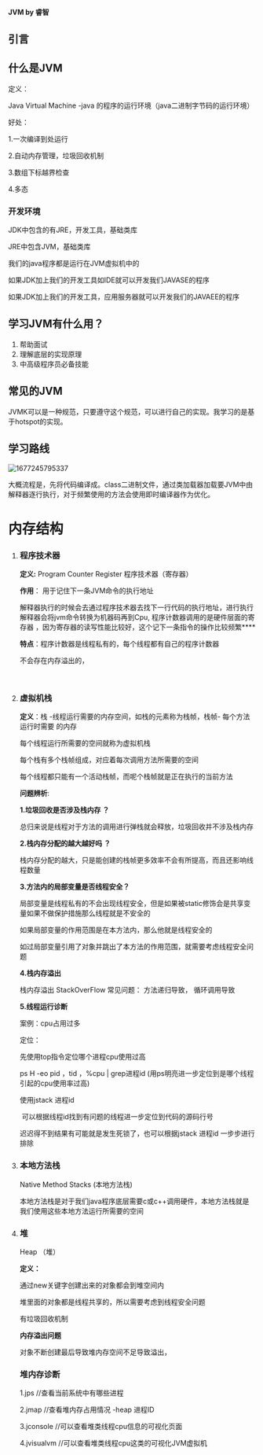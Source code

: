 #### JVM by 睿智
## 引言

## 什么是JVM

定义：

 Java Virtual Machine -java 的程序的运行环境（java二进制字节码的运行环境）

好处： 

1.一次编译到处运行

2.自动内存管理，垃圾回收机制

3.数组下标越界检查

4.多态

### 开发环境

JDK中包含的有JRE，开发工具，基础类库

JRE中包含JVM，基础类库

我们的java程序都是运行在JVM虚拟机中的

如果JDK加上我们的开发工具如IDE就可以开发我们JAVASE的程序

如果JDK加上我们的开发工具，应用服务器就可以开发我们的JAVAEE的程序

## 学习JVM有什么用？

1. 帮助面试
2. 理解底层的实现原理
3. 中高级程序员必备技能

## 常见的JVM

JVMK可以是一种规范，只要遵守这个规范，可以进行自己的实现。我学习的是基于hotspot的实现。

## 学习路线

![1677245795337](C:\Users\mi11\AppData\Local\Temp\1677245795337.png)

大概流程是，先将代码编译成。class二进制文件，通过类加载器加载要JVM中由解释器逐行执行，对于频繁使用的方法会使用即时编译器作为优化。

# 内存结构

1. ### 程序技术器

   **定义:** Program  Counter Register 程序技术器（寄存器）

   **作用**： 用于记住下一条JVM命令的执行地址

   解释器执行的时候会去通过程序技术器去找下一行代码的执行地址，进行执行解释器会将jvm命令转换为机器码再到Cpu, 程序计数器调用的是硬件层面的寄存器 ，因为寄存器的读写性能比较好，这个记下一条指令的操作比较频繁****

   **特点**：程序计数器是线程私有的，每个线程都有自己的程序计数器

   不会存在内存溢出的，

   ​	

2. ### 虚拟机栈

   **定义**：栈 -线程运行需要的内存空间，如栈的元素称为栈帧，栈帧- 每个方法运行时需要  的内存

   每个线程运行所需要的空间就称为虚拟机栈

   每个栈有多个栈帧组成，对应着每次调用方法所需要的空间

   每个线程都只能有一个活动栈帧，而呢个栈帧就是正在执行的当前方法

   **问题辨析**:

   **1.垃圾回收是否涉及栈内存 ？**    

   总归来说是线程对于方法的调用进行弹栈就会释放，垃圾回收并不涉及栈内存

   **2.栈内存分配的越大越好吗 ？**  	

   栈内存分配的越大，只是能创建的栈帧更多效率不会有所提高，而且还影响线程数量

   **3.方法内的局部变量是否线程安全？**	

   局部变量是线程私有的不会出现线程安全，但是如果被static修饰会是共享变量如果不做保护措施那么线程就是不安全的

   如果局部变量的作用范围是在本方法内，那么他就是线程安全的

   如过局部变量引用了对象并跳出了本方法的作用范围，就需要考虑线程安全问题

   **4.栈内存溢出**

   栈内存溢出 StackOverFlow        常见问题： 方法递归导致， 循环调用导致

   **5.线程运行诊断**

   案例：cpu占用过多

   定位：

   先使用top指令定位哪个进程cpu使用过高

   ps H -eo pid ，tid ，%cpu | grep进程id (用ps明亮进一步定位到是哪个线程引起的cpu使用率过高)

   使用jstack 进程id

   ​	可以根据线程id找到有问题的线程进一步定位到代码的源码行号

   迟迟得不到结果有可能就是发生死锁了，也可以根据jstack 进程id 一步步进行排除

   

3. ### 本地方法栈

   Native Method Stacks	(本地方法栈)

   本地方法栈是对于我们java程序底层需要c或c++调用硬件，本地方法栈就是我们使用这些本地方法运行所需要的空间

   

4. ### 堆

   Heap   （堆）

   **定义：**

   通过new关键字创建出来的对象都会到堆空间内

   堆里面的对象都是线程共享的，所以需要考虑到线程安全问题

   有垃圾回收机制

   **内存溢出问题**

   对象不断创建最后导致堆内存空间不足导致溢出，

   ### **堆内存诊断**

   1.jps   //查看当前系统中有哪些进程

   2.jmap        //查看堆内存占用情况 -heap 进程ID

   3.jconsole   //可以查看堆类线程cpu信息的可视化页面

   4.jvisualvm   //可以查看堆类线程cpu这类的可视化JVM虚拟机